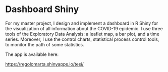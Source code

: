 # Dashboard Shiny

For my master project, I design and implement a dashboard in R Shiny for the visualization of all information about the COVID-19 epidemic. 
I use three tools of the Exploratory Data Analysis: a leaflet map, a bar plot, and a time series.
Moreover, I use the control charts, statistical process control tools, to monitor the path of some statistics.

The app is available here:

https://regolomarta.shinyapps.io/tesi/

